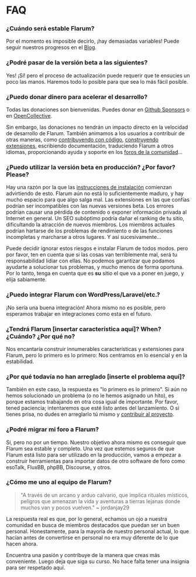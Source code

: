 # FAQ

### ¿Cuándo será estable Flarum?

Por el momento es imposible decirlo, ¡hay demasiadas variables! Puede seguir nuestros progresos en el [Blog](https://discuss.flarum.org/t/blog).

### ¿Podré pasar de la versión beta a las siguientes?

Yes! ¡Sí! pero el proceso de actualización puede requerir que te ensucies un poco las manos. Haremos todo lo posible para que sea lo más fácil posible.

### ¿Puedo donar dinero para acelerar el desarrollo?

Todas las donaciones son bienvenidas. Puedes donar en [Github Sponsors](https://github.com/sponsors/flarum) o en [OpenCollective](https://opencollective.com/flarum).

Sin embargo, las donaciones no tendrán un impacto directo en la velocidad de desarrollo de Flarum. También animamos a los usuarios a contribuir de otras maneras, como [contribuyendo con código](contributing.md), [construyendo extensiones](/extend/), escribiendo documentación, traduciendo Flarum a otros idiomas, proporcionando ayuda y soporte en los [foros de la comunidad](https://discuss.flarum.org/)...

### ¿Puedo utilizar la versión beta en producción? ¿Por favor? Please?

Hay una razón por la que las [instrucciones de instalación](install.md) comienzan advirtiendo de esto. Flarum aún no está lo suficientemente maduro, y hay mucho espacio para que algo salga mal. Las extensiones en las que confías podrían ser incompatibles con las nuevas versiones beta. Los errores podrían causar una pérdida de contenido o exponer información privada al Internet en general. Un SEO subóptimo podría dañar el ranking de tu sitio, dificultando la atracción de nuevos miembros. Los miembros actuales podrían hartarse de los problemas de rendimiento o de las funciones incompletas y marcharse a otros lugares. Y así sucesivamente...

Puede decidir ignorar estos riesgos e instalar Flarum de todos modos. pero por favor, ten en cuenta que si las cosas van terriblemente mal, será tu responsabilidad lidiar con ellas. No podemos garantizar que podamos ayudarte a solucionar tus problemas, y mucho menos de forma oportuna. Por lo tanto, tenga en cuenta que es **su** sitio el que va a poner en juego, y elija sabiamente.

### ¿Puedo integrar Flarum con WordPress/Laravel/etc.?

¡No sería una buena integración! Ahora mismo no es posible, pero esperamos trabajar en integraciones como esta en el futuro.

### ¿Tendrá Flarum [insertar característica aquí]? When? ¿Cuándo? ¿Por qué no?

Nos encantaría construir innumerables características y extensiones para Flarum, pero lo primero es lo primero: Nos centramos en lo esencial y en la estabilidad.

### ¿Por qué todavía no han arreglado [inserte el problema aquí]?

También en este caso, la respuesta es "lo primero es lo primero". Si aún no hemos solucionado un problema (o no le hemos asignado un hito), es porque estamos trabajando en otra cosa igual de importante. Por favor, tened paciencia; intentaremos que esté listo antes del lanzamiento. O si tienes prisa, no dudes en arreglarlo tú mismo y [contribuir al proyecto](contributing.md).

### ¿Podré migrar mi foro a Flarum?

Sí, pero no por un tiempo. Nuestro objetivo ahora mismo es conseguir que Flarum sea estable y completo. Una vez que estemos seguros de que Flarum está listo para ser utilizado en la producción, vamos a empezar a construir herramientas para importar datos de otro software de foro como esoTalk, FluxBB, phpBB, Discourse, y otros.

### ¿Cómo me uno al equipo de Flarum?

> "A través de un arcano y arduo calvario, que implica rituales místicos, peligros que amenazan la vida y aventuras a tierras lejanas donde muchos van y pocos vuelven." ~ jordanjay29

La respuesta real es que, por lo general, echamos un ojo a nuestra comunidad en busca de miembros destacados que puedan ser un buen personal. Honestamente, para la mayoría de nuestro personal actual, lo que hacían antes de convertirse en personal no era muy diferente de lo que hacen ahora.

Encuentra una pasión y contribuye de la manera que creas más conveniente. Luego deja que siga su curso. No hace falta tener una insignia para ser respetado aquí.


<!--
### Why does Flarum use Composer? Why can't I just download a ZIP?
  https://github.com/flarum/docs/issues/20
-->
